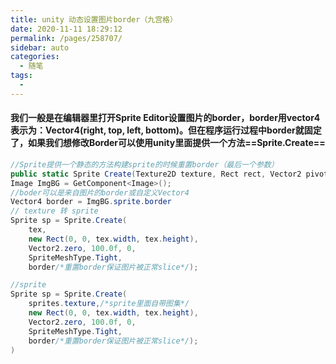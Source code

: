 ```yaml
---
title: unity 动态设置图片border（九宫格）
date: 2020-11-11 18:29:12
permalink: /pages/258707/
sidebar: auto
categories:
  - 随笔
tags:
  - 
---
```


####  我们一般是在编辑器里打开Sprite Editor设置图片的border，border用vector4表示为：Vector4(right, top, left, bottom)。但在程序运行过程中border就固定了，如果我们想修改Border可以使用unity里面提供一个方法==Sprite.Create==

```c#
//Sprite提供一个静态的方法构建sprite的时候重置border（最后一个参数）
public static Sprite Create(Texture2D texture, Rect rect, Vector2 pivot, [DefaultValue("100.0f")] float pixelsPerUnit, [DefaultValue("0")] uint extrude, [DefaultValue("SpriteMeshType.Tight")] SpriteMeshType meshType, [DefaultValue("Vector4.zero")] Vector4 border);
Image ImgBG = GetComponent<Image>();
//boder可以是来自图片的border或自定义Vector4
Vector4 border = ImgBG.sprite.border
// texture 转 sprite
Sprite sp = Sprite.Create(
    tex, 
    new Rect(0, 0, tex.width, tex.height), 
    Vector2.zero, 100.0f, 0,
    SpriteMeshType.Tight,
    border/*重置border保证图片被正常slice*/);

//sprite
Sprite sp = Sprite.Create(
	sprites.texture,/*sprite里面自带图集*/
    new Rect(0, 0, tex.width, tex.height), 
    Vector2.zero, 100.0f, 0,
    SpriteMeshType.Tight,
    border/*重置border保证图片被正常slice*/);
)


```



